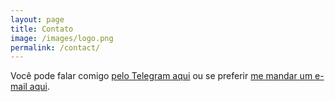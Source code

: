 ```yaml
---
layout: page
title: Contato
image: /images/logo.png
permalink: /contact/
---
```


Você pode falar comigo [pelo Telegram aqui](https://t.me/jtemporal) ou se preferir [me mandar um e-mail aqui](mailto:jessicatemporal+contatodosite@gmail.com).

<!--
Insert your contact details or a contact form here.

Read [How to create a form in Jekyll site](http://blog.webjeda.com/jekyll-contact-form/){: target="_blank"} to implement using formspree.
-->
